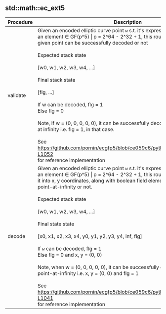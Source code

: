 
## std::math::ec_ext5
| Procedure | Description |
| ----------- | ------------- |
| validate |  Given an encoded elliptic curve point `w` s.t. it's expressed using<br /> an element ∈ GF(p^5) \| p = 2^64 - 2^32 + 1, this routine verifies whether<br /> given point can be successfully decoded or not<br /><br /> Expected stack state <br /><br /> [w0, w1, w2, w3, w4, ...]<br /><br /> Final stack state <br /><br /> [flg, ...]<br /><br /> If w can be decoded, flg = 1<br /> Else flg = 0<br /><br /> Note, if w = (0, 0, 0, 0, 0), it can be successfully decoded to point <br /> at infinity i.e. flg = 1, in that case.<br /><br /> See https://github.com/pornin/ecgfp5/blob/ce059c6/python/ecGFp5.py#L1043-L1052<br /> for reference implementation |
| decode |  Given an encoded elliptic curve point `w` s.t. it's expressed using<br /> an element ∈ GF(p^5) \| p = 2^64 - 2^32 + 1, this routine attempts to decode<br /> it into x, y coordinates, along with boolean field element denoting whether it's<br /> point-at-infinity or not.<br /><br /> Expected stack state <br /><br /> [w0, w1, w2, w3, w4, ...]<br /><br /> Final state state <br /><br /> [x0, x1, x2, x3, x4, y0, y1, y2, y3, y4, inf, flg]<br /><br /> If `w` can be decoded, flg = 1<br /> Else flg = 0 and x, y = (0, 0)<br /><br /> Note, when w = (0, 0, 0, 0, 0), it can be successfully decoded to<br /> point-at-infinity i.e. x, y = (0, 0) and flg = 1<br /><br /> See https://github.com/pornin/ecgfp5/blob/ce059c6/python/ecGFp5.py#L1022-L1041<br /> for reference implementation |
